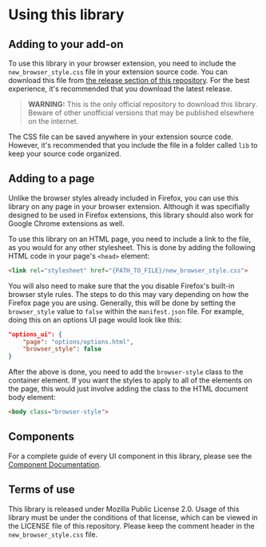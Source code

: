 # Using this library
## Adding to your add-on
To use this library in your browser extension, you need to include the `new_browser_style.css` file in your extension source code. You can download this file from [the release section of this repository](https://github.com/WesleyBranton/New-Browser-Style/releases). For the best experience, it's recommended that you download the latest release.

> **WARNING:** This is the only official repository to download this library. Beware of other unofficial versions that may be published elsewhere on the internet.

The CSS file can be saved anywhere in your extension source code. However, it's recommended that you include the file in a folder called `lib` to keep your source code organized.

## Adding to a page
Unlike the browser styles already included in Firefox, you can use this library on any page in your browser extension. Although it was specifially designed to be used in Firefox extensions, this library should also work for Google Chrome extensions as well.

To use this library on an HTML page, you need to include a link to the file, as you would for any other stylesheet. This is done by adding the following HTML code in your page's `<head>` element:

```html
<link rel="stylesheet" href="{PATH_TO_FILE}/new_browser_style.css">
```

You will also need to make sure that the you disable Firefox's built-in browser style rules. The steps to do this may vary depending on how the Firefox page you are using. Generally, this will be done by setting the `browser_style` value to `false` within the `manifest.json` file. For example, doing this on an options UI page would look like this:

```json
"options_ui": {
    "page": "options/options.html",
    "browser_style": false
}
```

After the above is done, you need to add the `browser-style` class to the container element. If you want the styles to apply to all of the elements on the page, this would just involve adding the class to the HTML document body element:

```html
<body class="browser-style">
```

## Components
For a complete guide of every UI component in this library, please see the [Component Documentation](components.md).

## Terms of use
This library is released under Mozilla Public License 2.0. Usage of this library must be under the conditions of that license, which can be viewed in the LICENSE file of this repository. Please keep the comment header in the `new_browser_style.css` file.
